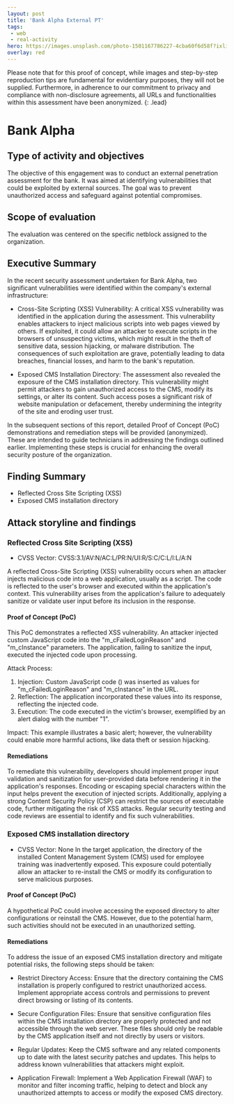 ```yaml
---
layout: post
title: 'Bank Alpha External PT'
tags:
 - web
 - real-activity
hero: https://images.unsplash.com/photo-1501167786227-4cba60f6d58f?ixlib=rb-4.0.3&ixid=M3wxMjA3fDB8MHxwaG90by1wYWdlfHx8fGVufDB8fHx8fA%3D%3D&auto=format&fit=crop&w=1470&q=80
overlay: red
---
```


Please note that for this proof of concept, while images and step-by-step reproduction tips are fundamental for evidentiary purposes, they will not be supplied. Furthermore, in adherence to our commitment to privacy and compliance with non-disclosure agreements, all URLs and functionalities within this assessment have been anonymized.  {: .lead} <!--break-->

# Bank Alpha

## Type of activity and objectives
The objective of this engagement was to conduct an external penetration assessment for the bank. It was aimed at identifying vulnerabilities that could be exploited by external sources. The goal was to prevent unauthorized access and safeguard against potential compromises.
## Scope of evaluation
The evaluation was centered on the specific netblock assigned to the organization.
## Executive Summary
In the recent security assessment undertaken for Bank Alpha, two significant vulnerabilities were identified within the company's external infrastructure:

- Cross-Site Scripting (XSS) Vulnerability: A critical XSS vulnerability was identified in the application during the assessment. This vulnerability enables attackers to inject malicious scripts into web pages viewed by others. If exploited, it could allow an attacker to execute scripts in the browsers of unsuspecting victims, which might result in the theft of sensitive data, session hijacking, or malware distribution. The consequences of such exploitation are grave, potentially leading to data breaches, financial losses, and harm to the bank's reputation.

- Exposed CMS Installation Directory: The assessment also revealed the exposure of the CMS installation directory. This vulnerability might permit attackers to gain unauthorized access to the CMS, modify its settings, or alter its content. Such access poses a significant risk of website manipulation or defacement, thereby undermining the integrity of the site and eroding user trust.

In the subsequent sections of this report, detailed Proof of Concept (PoC) demonstrations and remediation steps will be provided (anonymized). These are intended to guide technicians in addressing the findings outlined earlier. Implementing these steps is crucial for enhancing the overall security posture of the organization.

## Finding Summary
- Reflected Cross Site Scripting (XSS)
- Exposed CMS installation directory
## Attack storyline and findings
### Reflected Cross Site Scripting (XSS) 
- CVSS Vector: CVSS:3.1/AV:N/AC:L/PR:N/UI:R/S:C/C:L/I:L/A:N

A reflected Cross-Site Scripting (XSS) vulnerability occurs when an attacker injects malicious code into a web application, usually as a script. The code is reflected to the user's browser and executed within the application's context. This vulnerability arises from the application's failure to adequately sanitize or validate user input before its inclusion in the response.

#### Proof of Concept (PoC) 
This PoC demonstrates a reflected XSS vulnerability. An attacker injected custom JavaScript code into the "m_cFailedLoginReason" and "m_cInstance" parameters. The application, failing to sanitize the input, executed the injected code upon processing.

Attack Process:

1. Injection: Custom JavaScript code (<script>alert(1)</script>) was inserted as values for "m_cFailedLoginReason" and "m_cInstance" in the URL.
2. Reflection: The application incorporated these values into its response, reflecting the injected code.
3. Execution: The code executed in the victim's browser, exemplified by an alert dialog with the number "1".

Impact: This example illustrates a basic alert; however, the vulnerability could enable more harmful actions, like data theft or session hijacking.

#### Remediations
To remediate this vulnerability, developers should implement proper input validation and sanitization for user-provided data before rendering it in the application's responses. Encoding or escaping special characters within the input helps prevent the execution of injected scripts. Additionally, applying a strong Content Security Policy (CSP) can restrict the sources of executable code, further mitigating the risk of XSS attacks. Regular security testing and code reviews are essential to identify and fix such vulnerabilities.

### Exposed CMS installation directory
- CVSS Vector: None
In the target application, the directory of the installed Content Management System (CMS) used for employee training was inadvertently exposed. This exposure could potentially allow an attacker to re-install the CMS or modify its configuration to serve malicious purposes.
#### Proof of Concept (PoC) 
A hypothetical PoC could involve accessing the exposed directory to alter configurations or reinstall the CMS. However, due to the potential harm, such activities should not be executed in an unauthorized setting.
#### Remediations
To address the issue of an exposed CMS installation directory and mitigate potential risks, the following steps should be taken:

- Restrict Directory Access: Ensure that the directory containing the CMS installation is properly configured to restrict unauthorized access. Implement appropriate access controls and permissions to prevent direct browsing or listing of its contents.

- Secure Configuration Files: Ensure that sensitive configuration files within the CMS installation directory are properly protected and not accessible through the web server. These files should only be readable by the CMS application itself and not directly by users or visitors.

- Regular Updates: Keep the CMS software and any related components up to date with the latest security patches and updates. This helps to address known vulnerabilities that attackers might exploit.

- Application Firewall: Implement a Web Application Firewall (WAF) to monitor and filter incoming traffic, helping to detect and block any unauthorized attempts to access or modify the exposed CMS directory.

